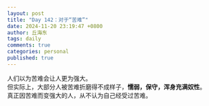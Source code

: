 ```yaml
---
layout: post
title: "Day 142：对于“苦难”"
date: 2024-11-20 23:19:47 +0800
author: 丘海东 
tags: daily
comments: true
categories: personal
published: true
---
```

人们以为苦难会让人更为强大。  
但实际上，大部分人被苦难折磨得不成样子，**懦弱，保守，浑身充满奴性**。  
真正因苦难而变强大的人，从不认为自己经受过苦难。
